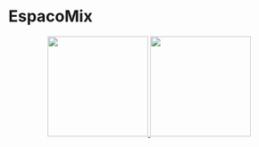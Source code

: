 # EspacoMix
<div align="center">
  <a href="https://github.com/EspacoMix">
  <img height="180em" src="https://github-readme-stats.vercel.app/api?username=EspacoMixJAA&show_icons=true&theme=dark&include_all_commits=true&count_private=true"/>
  <img height="180em" src="https://github-readme-stats.vercel.app/api/top-langs/?username=EspacoMix&layout=compact&langs_count=7&theme=dark"/>
</div>
